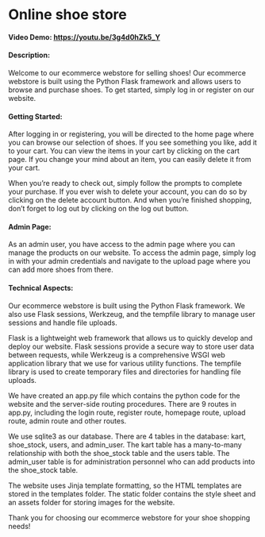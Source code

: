 # Online shoe store

#### Video Demo: https://youtu.be/3g4d0hZk5_Y

#### Description: 

Welcome to our ecommerce webstore for selling shoes!
Our ecommerce webstore is built using the Python Flask framework and allows users to browse and purchase shoes. To get started, simply log in or register on our website.

#### Getting Started:
After logging in or registering, you will be directed to the home page where you can browse our selection of shoes. If you see something you like, add it to your cart. You can view the items in your cart by clicking on the cart page. If you change your mind about an item, you can easily delete it from your cart.

When you’re ready to check out, simply follow the prompts to complete your purchase. If you ever wish to delete your account, you can do so by clicking on the delete account button. And when you’re finished shopping, don’t forget to log out by clicking on the log out button.

#### Admin Page:
As an admin user, you have access to the admin page where you can manage the products on our website. To access the admin page, simply log in with your admin credentials and navigate to the upload page where you can add more shoes from there.

#### Technical Aspects:
Our ecommerce webstore is built using the Python Flask framework. We also use Flask sessions, Werkzeug, and the tempfile library to manage user sessions and handle file uploads.

Flask is a lightweight web framework that allows us to quickly develop and deploy our website. Flask sessions provide a secure way to store user data between requests, while Werkzeug is a comprehensive WSGI web application library that we use for various utility functions. The tempfile library is used to create temporary files and directories for handling file uploads.

We have created an app.py file which contains the python code for the website and the server-side routing procedures. There are 9 routes in app.py, including the login route, register route, homepage route, upload route, admin route and other routes.

We use sqlite3 as our database. There are 4 tables in the database: kart, shoe_stock, users, and admin_user. The kart table has a many-to-many relationship with both the shoe_stock table and the users table. The admin_user table is for administration personnel who can add products into the shoe_stock table.

The website uses Jinja template formatting, so the HTML templates are stored in the templates folder. The static folder contains the style sheet and an assets folder for storing images for the website.

Thank you for choosing our ecommerce webstore for your shoe shopping needs!